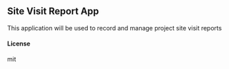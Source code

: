 ## Site Visit Report App

This application will be used to record and manage project site visit reports

#### License

mit